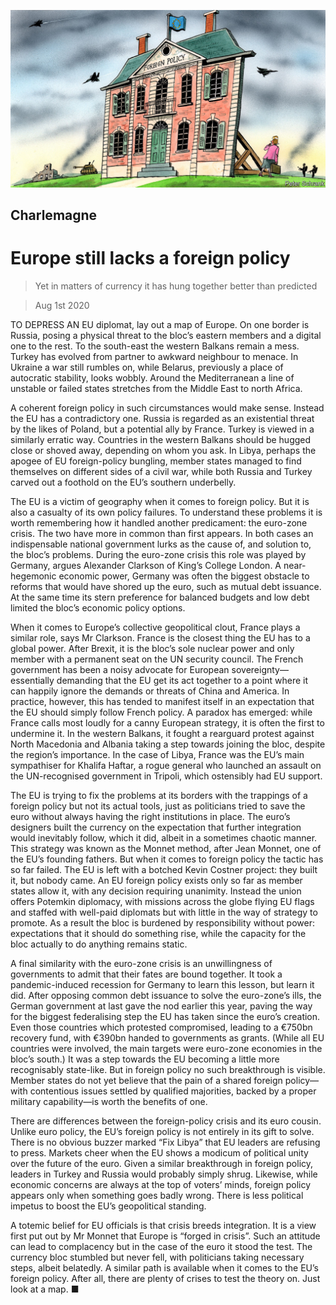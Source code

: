 ![](./images/20200801_EUD000_0.jpg)

## Charlemagne

# Europe still lacks a foreign policy

> Yet in matters of currency it has hung together better than predicted

> Aug 1st 2020

TO DEPRESS AN EU diplomat, lay out a map of Europe. On one border is Russia, posing a physical threat to the bloc’s eastern members and a digital one to the rest. To the south-east the western Balkans remain a mess. Turkey has evolved from partner to awkward neighbour to menace. In Ukraine a war still rumbles on, while Belarus, previously a place of autocratic stability, looks wobbly. Around the Mediterranean a line of unstable or failed states stretches from the Middle East to north Africa.

A coherent foreign policy in such circumstances would make sense. Instead the EU has a contradictory one. Russia is regarded as an existential threat by the likes of Poland, but a potential ally by France. Turkey is viewed in a similarly erratic way. Countries in the western Balkans should be hugged close or shoved away, depending on whom you ask. In Libya, perhaps the apogee of EU foreign-policy bungling, member states managed to find themselves on different sides of a civil war, while both Russia and Turkey carved out a foothold on the EU’s southern underbelly.

The EU is a victim of geography when it comes to foreign policy. But it is also a casualty of its own policy failures. To understand these problems it is worth remembering how it handled another predicament: the euro-zone crisis. The two have more in common than first appears. In both cases an indispensable national government lurks as the cause of, and solution to, the bloc’s problems. During the euro-zone crisis this role was played by Germany, argues Alexander Clarkson of King’s College London. A near-hegemonic economic power, Germany was often the biggest obstacle to reforms that would have shored up the euro, such as mutual debt issuance. At the same time its stern preference for balanced budgets and low debt limited the bloc’s economic policy options.

When it comes to Europe’s collective geopolitical clout, France plays a similar role, says Mr Clarkson. France is the closest thing the EU has to a global power. After Brexit, it is the bloc’s sole nuclear power and only member with a permanent seat on the UN security council. The French government has been a noisy advocate for European sovereignty—essentially demanding that the EU get its act together to a point where it can happily ignore the demands or threats of China and America. In practice, however, this has tended to manifest itself in an expectation that the EU should simply follow French policy. A paradox has emerged: while France calls most loudly for a canny European strategy, it is often the first to undermine it. In the western Balkans, it fought a rearguard protest against North Macedonia and Albania taking a step towards joining the bloc, despite the region’s importance. In the case of Libya, France was the EU’s main sympathiser for Khalifa Haftar, a rogue general who launched an assault on the UN-recognised government in Tripoli, which ostensibly had EU support.

The EU is trying to fix the problems at its borders with the trappings of a foreign policy but not its actual tools, just as politicians tried to save the euro without always having the right institutions in place. The euro’s designers built the currency on the expectation that further integration would inevitably follow, which it did, albeit in a sometimes chaotic manner. This strategy was known as the Monnet method, after Jean Monnet, one of the EU’s founding fathers. But when it comes to foreign policy the tactic has so far failed. The EU is left with a botched Kevin Costner project: they built it, but nobody came. An EU foreign policy exists only so far as member states allow it, with any decision requiring unanimity. Instead the union offers Potemkin diplomacy, with missions across the globe flying EU flags and staffed with well-paid diplomats but with little in the way of strategy to promote. As a result the bloc is burdened by responsibility without power: expectations that it should do something rise, while the capacity for the bloc actually to do anything remains static.

A final similarity with the euro-zone crisis is an unwillingness of governments to admit that their fates are bound together. It took a pandemic-induced recession for Germany to learn this lesson, but learn it did. After opposing common debt issuance to solve the euro-zone’s ills, the German government at last gave the nod earlier this year, paving the way for the biggest federalising step the EU has taken since the euro’s creation. Even those countries which protested compromised, leading to a €750bn recovery fund, with €390bn handed to governments as grants. (While all EU countries were involved, the main targets were euro-zone economies in the bloc’s south.) It was a step towards the EU becoming a little more recognisably state-like. But in foreign policy no such breakthrough is visible. Member states do not yet believe that the pain of a shared foreign policy—with contentious issues settled by qualified majorities, backed by a proper military capability—is worth the benefits of one.

There are differences between the foreign-policy crisis and its euro cousin. Unlike euro policy, the EU’s foreign policy is not entirely in its gift to solve. There is no obvious buzzer marked “Fix Libya” that EU leaders are refusing to press. Markets cheer when the EU shows a modicum of political unity over the future of the euro. Given a similar breakthrough in foreign policy, leaders in Turkey and Russia would probably simply shrug. Likewise, while economic concerns are always at the top of voters’ minds, foreign policy appears only when something goes badly wrong. There is less political impetus to boost the EU’s geopolitical standing.

A totemic belief for EU officials is that crisis breeds integration. It is a view first put out by Mr Monnet that Europe is “forged in crisis”. Such an attitude can lead to complacency but in the case of the euro it stood the test. The currency bloc stumbled but never fell, with politicians taking necessary steps, albeit belatedly. A similar path is available when it comes to the EU’s foreign policy. After all, there are plenty of crises to test the theory on. Just look at a map. ■
